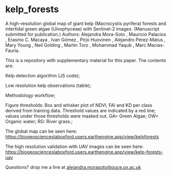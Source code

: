 # kelp_forests

A high-resolution global map of giant kelp (Macrocystis pyrifera) forests and intertidal green algae (Ulvophyceae) with Sentinel-2 images.
(Manuscript submitted for publication.)
Authors: Alejandra Mora-Soto , Mauricio Palacios , Erasmo C. Macaya , Ivan Gómez , Pirjo Huovinen , Alejandro Pérez-Matus , Mary Young , Neil Golding , Martin Toro , Mohammad Yaqub , Marc Macias-Fauria. 



This is a repository with supplementary material for this paper. The contents are: 

Kelp detection algorithm (JS code);

Low resolution kelp observations (table);

Methodology workflow; 

Figure thresholds: Box and whisker plot of NDVI, FAI and KD per class derived from training data. Threshold values are indicated by a red line; values under those thresholds were masked out. GA= Green Algae; OW= Organic water; RG: River grass.; 


The global map can be seen here: 
https://biogeoscienceslaboxford.users.earthengine.app/view/kelpforests

The high resolution validation with UAV images can be seen here: 
https://biogeoscienceslaboxford.users.earthengine.app/view/kelp-forests-uav

Questions? drop me a line at alejandra.morasoto@ouce.ox.ac.uk
